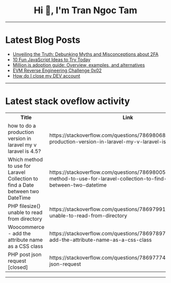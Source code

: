 <h1 align="center">Hi 👋, I'm Tran Ngoc Tam</h1>

---

# Latest Blog Posts 
<!-- BLOG-POST-LIST:START -->
- [Unveiling the Truth: Debunking Myths and Misconceptions about 2FA](https://dev.to/verifyvault/unveiling-the-truth-debunking-myths-and-misconceptions-about-2fa-2a1f)
- [10 Fun JavaScript Ideas to Try Today](https://dev.to/mukeshb/10-fun-javascript-ideas-to-try-today-1gha)
- [Million.js adoption guide: Overview, examples, and alternatives](https://dev.to/logrocket/millionjs-adoption-guide-overview-examples-and-alternatives-hc4)
- [EVM Reverse Engineering Challenge 0x02](https://dev.to/gealber/evm-reverse-engineering-challenge-0x02-5o4)
- [How do I close my DEV account](https://dev.to/michael_riat_4fd70bc4717e/how-do-i-close-my-dev-account-3lk)
<!-- BLOG-POST-LIST:END -->

---

# Latest stack oveflow activity
<table>
  <tr><th>Title</th><th>Link</th></tr>
  <!-- STACKOVERFLOW:START --><tr><td>how to do a production version in laravel my v laravel is 4.5?</td><td>https://stackoverflow.com/questions/78698068/how-to-do-a-production-version-in-laravel-my-v-laravel-is-4-5</td></tr><tr><td>Which method to use for Laravel Collection to find a Date between two DateTime</td><td>https://stackoverflow.com/questions/78698005/which-method-to-use-for-laravel-collection-to-find-a-date-between-two-datetime</td></tr><tr><td>PHP filesize&lpar;&rpar; unable to read from directory</td><td>https://stackoverflow.com/questions/78697991/php-filesize-unable-to-read-from-directory</td></tr><tr><td>Woocommerce - add the attribute name as a CSS class</td><td>https://stackoverflow.com/questions/78697897/woocommerce-add-the-attribute-name-as-a-css-class</td></tr><tr><td>PHP post json request [closed]</td><td>https://stackoverflow.com/questions/78697774/php-post-json-request</td></tr><!-- STACKOVERFLOW:END -->
</table>

---


